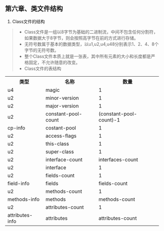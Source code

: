 第六章、类文件结构
---

1. Class文件的结构
>+ Class文件是一组以8字节为基础的二进制流，中间不包含任何分割符，如果数据大于8字节，则会按照高字节在前的方式进行存储。
>+ 无符号数属于基本的数据类型，以u1,u2,u4,u48分别表示1、2、4、8个字节的无符号数。
>+ 整个Class文件本质上就是一张表，其中所有元素的大小和长度都是严格固定，不允许随意的改变。
>+ Class文件的表结构
<table border="0.2" width="80%">
	<tr>
		<th>类型</th>
		<th>名称</th>
		<th>数量</th>
	</tr>
	<tr>
		<td>u4</td><td>magic</td><td>1</td>	
	</tr>
	<tr>
		<td>u2</td><td>minor-version</td><td>1</td>	
	</tr>
	<tr>
		<td>u2</td><td>major-version</td><td>1</td>	
	</tr>
	<tr>
		<td>u2</td><td>constant-pool-count</td><td>(constant-pool-count)-1</td>	
	</tr>
	<tr>
		<td>cp-info</td><td>costant-pool</td><td>1</td>	
	</tr>
	<tr>
		<td>u2</td><td>access-flags</td><td>1</td>	
	</tr>
	<tr>
		<td>u2</td><td>this-class</td><td>1</td>	
	</tr>
	<tr>
		<td>u2</td><td>super-class</td><td>1</td>	
	</tr>
	<tr>
		<td>u2</td><td>interface-count</td><td>interfaces-count</td>	
	</tr>
	<tr>
		<td>u2</td><td>interface</td><td>1</td>	
	</tr>
	<tr>
		<td>u2</td><td>fields-count</td><td>1</td>	
	</tr>
	<tr>
		<td>field-info</td><td>fields</td><td>fields-count</td>	
	</tr>
	<tr>
		<td>u2</td><td>methods-count</td><td>1</td>	
	</tr>
	<tr>
		<td>methods-info</td><td>methods</td><td>methods-count</td>	
	</tr>
	<tr>
		<td>u2</td><td>attributes-count</td><td>1</td>	
	</tr>
	<tr>
		<td>attributes-info</td><td>attributes</td><td>attributes-count</td>	
	</tr>
<table>
